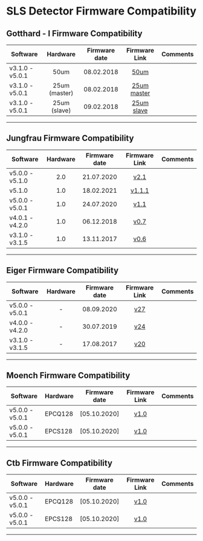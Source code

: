 # SLS Detector Firmware Compatibility

## Gotthard - I Firmware Compatibility

|Software|Hardware|Firmware date|Firmware Link|Comments|
|---|:---:|:---:|:---:|---|
|v3.1.0 - v5.0.1|50um|08.02.2018|[50um](https://github.com/slsdetectorgroup/slsDetectorFirmware/blob/master/binaries/gotthard_I/50um/gotthard_I_50um.pof)||
|v3.1.0 - v5.0.1|25um (master)|08.02.2018|[25um master](https://github.com/slsdetectorgroup/slsDetectorFirmware/blob/master/binaries/gotthard_I/25um/master/gotthard_I_25um_master.pof)||
|v3.1.0 - v5.0.1|25um (slave)|09.02.2018|[25um slave](https://github.com/slsdetectorgroup/slsDetectorFirmware/blob/master/binaries/gotthard_I/25um/slave/gotthard_I_25um_slave.pof)||

* * * 

## Jungfrau Firmware Compatibility

|Software|Hardware|Firmware date|Firmware Link|Comments|
|---|:---:|:---:|:---:|---|
|v5.0.0 - v5.1.0|2.0|21.07.2020|[v2.1](https://github.com/slsdetectorgroup/slsDetectorFirmware/blob/master/binaries/jungfrau/v2_1/jungfrau_v2_1.pof)||
|v5.1.0|1.0|18.02.2021|[v1.1.1](https://github.com/slsdetectorgroup/slsDetectorFirmware/blob/master/binaries/jungfrau/v1_1_1/jungfrau_v1_1_1.pof)||
|v5.0.0 - v5.0.1|1.0|24.07.2020|[v1.1](https://github.com/slsdetectorgroup/slsDetectorFirmware/blob/master/binaries/jungfrau/v1_1/jungfrau_v1_1.pof)||
|v4.0.1 - v4.2.0|1.0|06.12.2018|[v0.7](https://github.com/slsdetectorgroup/slsDetectorFirmware/blob/master/binaries/jungfrau/v0_7/jungfrau_v0_7.pof)||
|v3.1.0 - v3.1.5|1.0|13.11.2017|[v0.6](https://github.com/slsdetectorgroup/slsDetectorFirmware/blob/master/binaries/jungfrau/v0_6/jungfrau_v0_6.pof)||

* * *


## Eiger Firmware Compatibility

|Software|Hardware|Firmware date|Firmware Link|Comments|
|---|:---:|:---:|:---:|---|
|v5.0.0 - v5.0.1|-|08.09.2020|[v27](https://github.com/slsdetectorgroup/slsDetectorFirmware/blob/master/binaries/eiger/v27/)||
|v4.0.0 - v4.2.0|-|30.07.2019|[v24](https://github.com/slsdetectorgroup/slsDetectorFirmware/blob/master/binaries/eiger/v24/)||
|v3.1.0 - v3.1.5|-|17.08.2017|[v20](https://github.com/slsdetectorgroup/slsDetectorFirmware/blob/master/binaries/eiger/v20/)||

* * *

## Moench Firmware Compatibility

|Software|Hardware|Firmware date|Firmware Link|Comments|
|---|---|:---:|:---:|---|
|v5.0.0 - v5.0.1|EPCQ128|[05.10.2020]|[v1.0](https://github.com/slsdetectorgroup/slsDetectorFirmware/blob/master/binaries/moench/EPCQ128/v1_0/moench_v1_0_201005.pof)||
|v5.0.0 - v5.0.1|EPCS128|[05.10.2020]|[v1.0](https://github.com/slsdetectorgroup/slsDetectorFirmware/blob/master/binaries/moench/EPCS128/v1_0/moench_v1_0_201005.pof)||

* * *

## Ctb Firmware Compatibility

|Software|Hardware|Firmware date|Firmware Link|Comments|
|---|---|:---:|:---:|---|
|v5.0.0 - v5.0.1|EPCQ128|[05.10.2020]|[v1.0](https://github.com/slsdetectorgroup/slsDetectorFirmware/blob/master/binaries/ctb/EPCQ128/v1_0/ctb_v1_0_201005.pof)||
|v5.0.0 - v5.0.1|EPCS128|[05.10.2020]|[v1.0](https://github.com/slsdetectorgroup/slsDetectorFirmware/blob/master/binaries/ctb/EPCS128/v1_0/ctb_v1_0_201005.pof)||

* * *
